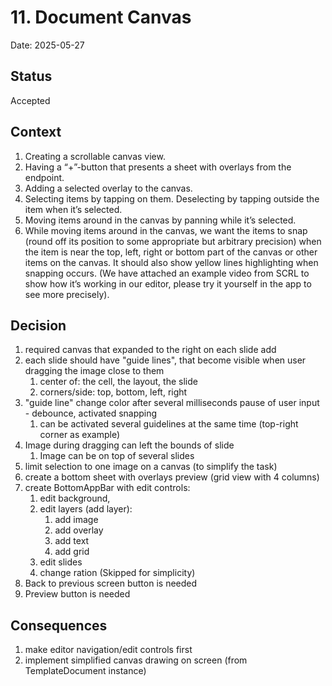 # 11. Document Canvas

Date: 2025-05-27

## Status

Accepted

## Context

1. Creating a scrollable canvas view.
2. Having a “+”-button that presents a sheet with overlays from the endpoint.
3. Adding a selected overlay to the canvas.
4. Selecting items by tapping on them. Deselecting by tapping outside the item when it’s selected.
5. Moving items around in the canvas by panning while it’s selected.
6. While moving items around in the canvas, we want the items to snap (round off its position to 
  some appropriate but arbitrary precision) when the item is near the top, left, right or bottom 
  part of the canvas or other items on the canvas. It should also show yellow lines highlighting 
  when snapping occurs. (We have attached an example video from SCRL to show how it’s working in 
  our editor, please try it yourself in the app to see more precisely).

## Decision

1. required canvas that expanded to the right on each slide add
2. each slide should have "guide lines", that become visible when user dragging the image close to them
   1. center of: the cell, the layout, the slide 
   2. corners/side: top, bottom, left, right
3. "guide line" change color after several milliseconds pause of user input - debounce, activated snapping
   1. can be activated several guidelines at the same time (top-right corner as example)
4. Image during dragging can left the bounds of slide
   1. Image can be on top of several slides
5. limit selection to one image on a canvas (to simplify the task)
6. create a bottom sheet with overlays preview (grid view with 4 columns)
7. create BottomAppBar with edit controls: 
   1. edit background, 
   2. edit layers (add layer):
      1. add image
      2. add overlay
      3. add text
      4. add grid
   3. edit slides
   4. change ration (Skipped for simplicity)
8. Back to previous screen button is needed
9. Preview button is needed

## Consequences

1. make editor navigation/edit controls first
2. implement simplified canvas drawing on screen (from TemplateDocument instance) 